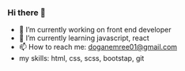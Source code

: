 ### Hi there 👋
- 🔭 I’m currently working on front end developer
- 🌱 I’m currently learning javascript, react
- 📫 How to reach me: doganemree01@gmail.com
- my skills: html, css, scss, bootstap, git

